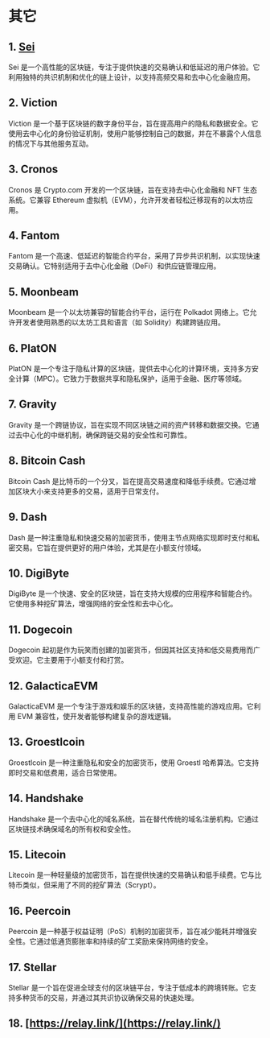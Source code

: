 # 其它

<DocsAD/>

## 1. [Sei](https://www.sei.io/)
Sei 是一个高性能的区块链，专注于提供快速的交易确认和低延迟的用户体验。它利用独特的共识机制和优化的链上设计，以支持高频交易和去中心化金融应用。

## 2. Viction
Viction 是一个基于区块链的数字身份平台，旨在提高用户的隐私和数据安全。它使用去中心化的身份验证机制，使用户能够控制自己的数据，并在不暴露个人信息的情况下与其他服务互动。

## 3. Cronos
Cronos 是 Crypto.com 开发的一个区块链，旨在支持去中心化金融和 NFT 生态系统。它兼容 Ethereum 虚拟机（EVM），允许开发者轻松迁移现有的以太坊应用。

## 4. Fantom
Fantom 是一个高速、低延迟的智能合约平台，采用了异步共识机制，以实现快速交易确认。它特别适用于去中心化金融（DeFi）和供应链管理应用。

## 5. Moonbeam
Moonbeam 是一个以太坊兼容的智能合约平台，运行在 Polkadot 网络上。它允许开发者使用熟悉的以太坊工具和语言（如 Solidity）构建跨链应用。

## 6. PlatON
PlatON 是一个专注于隐私计算的区块链，提供去中心化的计算环境，支持多方安全计算（MPC）。它致力于数据共享和隐私保护，适用于金融、医疗等领域。

## 7. Gravity
Gravity 是一个跨链协议，旨在实现不同区块链之间的资产转移和数据交换。它通过去中心化的中继机制，确保跨链交易的安全性和可靠性。

## 8. Bitcoin Cash
Bitcoin Cash 是比特币的一个分叉，旨在提高交易速度和降低手续费。它通过增加区块大小来支持更多的交易，适用于日常支付。

## 9. Dash
Dash 是一种注重隐私和快速交易的加密货币，使用主节点网络实现即时支付和私密交易。它旨在提供更好的用户体验，尤其是在小额支付领域。

## 10. DigiByte
DigiByte 是一个快速、安全的区块链，旨在支持大规模的应用程序和智能合约。它使用多种挖矿算法，增强网络的安全性和去中心化。

## 11. Dogecoin
Dogecoin 起初是作为玩笑而创建的加密货币，但因其社区支持和低交易费用而广受欢迎。它主要用于小额支付和打赏。

## 12. GalacticaEVM
GalacticaEVM 是一个专注于游戏和娱乐的区块链，支持高性能的游戏应用。它利用 EVM 兼容性，使开发者能够构建复杂的游戏逻辑。

## 13. Groestlcoin
Groestlcoin 是一种注重隐私和安全的加密货币，使用 Groestl 哈希算法。它支持即时交易和低费用，适合日常使用。

## 14. Handshake
Handshake 是一个去中心化的域名系统，旨在替代传统的域名注册机构。它通过区块链技术确保域名的所有权和安全性。

## 15. Litecoin
Litecoin 是一种轻量级的加密货币，旨在提供快速的交易确认和低手续费。它与比特币类似，但采用了不同的挖矿算法（Scrypt）。

## 16. Peercoin
Peercoin 是一种基于权益证明（PoS）机制的加密货币，旨在减少能耗并增强安全性。它通过低通货膨胀率和持续的矿工奖励来保持网络的安全。

## 17. Stellar
Stellar 是一个旨在促进全球支付的区块链平台，专注于低成本的跨境转账。它支持多种货币的交易，并通过其共识协议确保交易的快速处理。

## 18. [https://relay.link/](https://relay.link/)